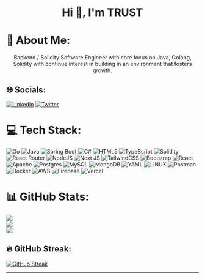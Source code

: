 <h1 align="center">Hi 👋, I'm TRUST</h1>


# 💫 About Me:
<p align="center">Backend / Solidity Software Engineer with core focus on Java, Golang, Solidity with continue interest in building in an environment that fosters growth.</p>


## 🌐 Socials:
[![LinkedIn](https://img.shields.io/badge/LinkedIn-%230077B5.svg?logo=linkedin&logoColor=white)](https://www.linkedin.com/in/trustcoodes/) [![Twitter](https://img.shields.io/badge/Twitter-%231DA1F2.svg?logo=Twitter&logoColor=white)](https://x.com/0xSetting) 

# 💻 Tech Stack:
![Go](https://img.shields.io/badge/Go-%2300ADD8.svg?&logo=go&logoColor=white) ![Java](https://img.shields.io/badge/java-%23ED8B00.svg?style=for-the-badge&logo=java&logoColor=white) ![Spring Boot](https://img.shields.io/badge/Spring%20Boot-6DB33F?logo=springboot&logoColor=fff) ![C#](https://custom-icon-badges.demolab.com/badge/C%23-%23239120.svg?logo=cshrp&logoColor=white) ![HTML5](https://img.shields.io/badge/html5-%23E34F26.svg?style=for-the-badge&logo=html5&logoColor=white) ![TypeScript](https://img.shields.io/badge/typescript-%23007ACC.svg?style=for-the-badge&logo=typescript&logoColor=white) ![Solidity](https://img.shields.io/badge/Solidity-%23363636.svg?style=for-the-badge&logo=solidity&logoColor=white) ![React Router](https://img.shields.io/badge/React_Router-CA4245?style=for-the-badge&logo=react-router&logoColor=white) ![NodeJS](https://img.shields.io/badge/node.js-6DA55F?style=for-the-badge&logo=node.js&logoColor=white) ![Next JS](https://img.shields.io/badge/Next-black?style=for-the-badge&logo=next.js&logoColor=white) ![TailwindCSS](https://img.shields.io/badge/tailwindcss-%2338B2AC.svg?style=for-the-badge&logo=tailwind-css&logoColor=white) ![Bootstrap](https://img.shields.io/badge/bootstrap-%23563D7C.svg?style=for-the-badge&logo=bootstrap&logoColor=white) ![React](https://img.shields.io/badge/react-%2320232a.svg?style=for-the-badge&logo=react&logoColor=%2361DAFB) ![Apache](https://img.shields.io/badge/apache-%23D42029.svg?style=for-the-badge&logo=apache&logoColor=white) ![Postgres](https://img.shields.io/badge/Postgres-%23316192.svg?logo=postgresql&logoColor=white) ![MySQL](https://img.shields.io/badge/mysql-%2300f.svg?style=for-the-badge&logo=mysql&logoColor=white) ![MongoDB](https://img.shields.io/badge/MongoDB-%234ea94b.svg?logo=mongodb&logoColor=white) ![YAML](https://img.shields.io/badge/YAML-CB171E?logo=yaml&logoColor=fff) ![LINUX](https://img.shields.io/badge/Linux-FCC624?style=for-the-badge&logo=linux&logoColor=black) ![Postman](https://img.shields.io/badge/Postman-FF6C37?style=for-the-badge&logo=postman&logoColor=white) ![Docker](https://img.shields.io/badge/Docker-2496ED?logo=docker&logoColor=fff) ![AWS](https://img.shields.io/badge/AWS-%23FF9900.svg?logo=amazon-web-services&logoColor=white) ![Firebase](https://img.shields.io/badge/Firebase-039BE5?logo=Firebase&logoColor=white) ![Vercel](https://img.shields.io/badge/Vercel-%23000000.svg?logo=vercel&logoColor=white)
# 📊 GitHub Stats:
![](https://github-readme-stats.vercel.app/api?username=0xSettings&theme=dark&hide_border=false&include_all_commits=false&count_private=false)<br/>
![](https://github-readme-streak-stats.herokuapp.com/?user=0xSettings&theme=dark&hide_border=false)<br/>
![](https://github-readme-stats.vercel.app/api/top-langs/?username=0xSettings&theme=dark&hide_border=false&include_all_commits=false&count_private=false&layout=compact)


 ## 🔥 GitHub Streak: 
 [![GitHub Streak](http://github-readme-streak-stats.herokuapp.com?user=0xSettings&theme=radical&exclude_days=Sun)](https://git.io/streak-stats)


----

